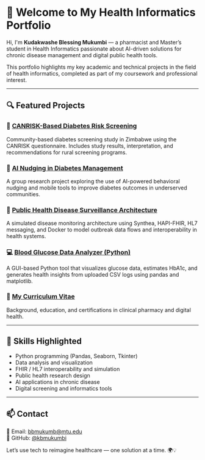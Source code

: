 
# 👋 Welcome to My Health Informatics Portfolio

Hi, I'm **Kudakwashe Blessing Mukumbi** — a pharmacist and Master’s student in Health Informatics passionate about AI-driven solutions for chronic disease management and digital public health tools.

This portfolio highlights my key academic and technical projects in the field of health informatics, completed as part of my coursework and professional interest.

---

## 🔍 Featured Projects

### 🧪 [CANRISK-Based Diabetes Risk Screening](./canrisk-screening-project)
Community-based diabetes screening study in Zimbabwe using the CANRISK questionnaire. Includes study results, interpretation, and recommendations for rural screening programs.

### 🧠 [AI Nudging in Diabetes Management](./diabetes-ai-nudging)
A group research project exploring the use of AI-powered behavioral nudging and mobile tools to improve diabetes outcomes in underserved communities.

### 📡 [Public Health Disease Surveillance Architecture](./public-health-surveillance)
A simulated disease monitoring architecture using Synthea, HAPI-FHIR, HL7 messaging, and Docker to model outbreak data flows and interoperability in health systems.

### 💻 [Blood Glucose Data Analyzer (Python)](./glucose-analyzer-python)
A GUI-based Python tool that visualizes glucose data, estimates HbA1c, and generates health insights from uploaded CSV logs using pandas and matplotlib.

### 📄 [My Curriculum Vitae](./CV/Kudakwashe_Mukumbi_CV.pdf)
Background, education, and certifications in clinical pharmacy and digital health.

---

## 🧠 Skills Highlighted

- Python programming (Pandas, Seaborn, Tkinter)
- Data analysis and visualization
- FHIR / HL7 interoperability and simulation
- Public health research design
- AI applications in chronic disease
- Digital screening and informatics tools

---

## 📫 Contact

📧 Email: bbmukumb@mtu.edu  
🔗 GitHub: [@kbmukumbi](https://github.com/kbmukumbi)

Let’s use tech to reimagine healthcare — one solution at a time. 🌍💡
